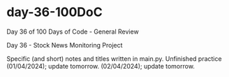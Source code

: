 # day-36-100DoC
Day 36 of 100 Days of Code - General Review

Day 36 - Stock News Monitoring Project

Specific (and short) notes and titles written in main.py. 
  Unfinished practice (01/04/2024); update tomorrow.
                      (02/04/2024); update tomorrow.                    
